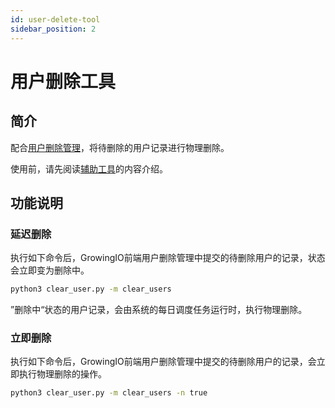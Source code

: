 ```yaml
---
id: user-delete-tool
sidebar_position: 2
---
```


# 用户删除工具

## 简介[](#jian-jie)

配合[用户删除管理](../../product-manual/customer-data-platform/data-integration/user-del-management#变更删除状态)，将待删除的用户记录进行物理删除。

使用前，请先阅读[辅助工具](../../developer-manual/toolbox/dataimporter#功能边界或约束)的内容介绍。


## 功能说明[](#gong-neng-shuo-ming)

### 延迟删除[](#yan-chi-shan-chu)

执行如下命令后，GrowingIO前端用户删除管理中提交的待删除用户的记录，状态会立即变为删除中。

```sh
python3 clear_user.py -m clear_users
```

”删除中“状态的用户记录，会由系统的每日调度任务运行时，执行物理删除。


### 立即删除[](#li-ji-shan-chu)

执行如下命令后，GrowingIO前端用户删除管理中提交的待删除用户的记录，会立即执行物理删除的操作。

```sh
python3 clear_user.py -m clear_users -n true
```
